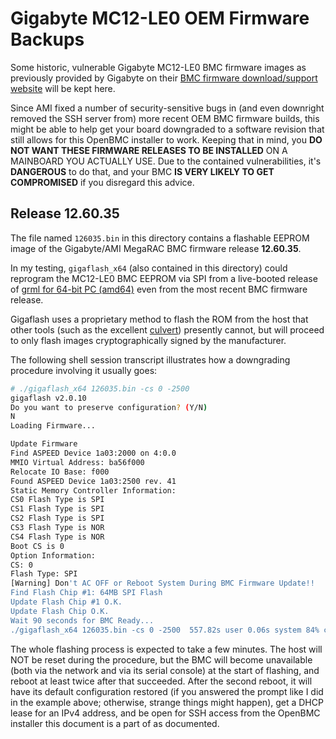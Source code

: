 Gigabyte MC12-LE0 OEM Firmware Backups
======================================

Some historic, vulnerable Gigabyte MC12-LE0 BMC firmware images as previously
provided by Gigabyte on their [BMC firmware download/support
website](https://www.gigabyte.com/Enterprise/Server-Motherboard/MC12-LE0-rev-1x#Support-Firmware)
will be kept here.

Since AMI fixed a number of security-sensitive bugs in (and even downright
removed the SSH server from) more recent OEM BMC firmware builds, this might be
able to help get your board downgraded to a software revision that still allows
for this OpenBMC installer to work. Keeping that in mind, you **DO NOT WANT
THESE FIRMWARE RELEASES TO BE INSTALLED** ON A MAINBOARD YOU ACTUALLY USE. Due
to the contained vulnerabilities, it's **DANGEROUS** to do that, and your BMC
**IS VERY LIKELY TO GET COMPROMISED** if you disregard this advice.


Release 12.60.35
----------------

The file named `126035.bin` in this directory contains a flashable EEPROM image
of the Gigabyte/AMI MegaRAC BMC firmware release **12.60.35**.

In my testing, `gigaflash_x64` (also contained in this directory) could
reprogram the MC12-LE0 BMC EEPROM via SPI from a live-booted release of [grml
for 64-bit PC (amd64)](https://grml.org/download/) even from the most recent
BMC firmware release.

Gigaflash uses a proprietary method to flash the ROM from the host that other
tools (such as the excellent [culvert](https://github.com/amboar/culvert/))
presently cannot, but will proceed to only flash images cryptographically
signed by the manufacturer.

The following shell session transcript illustrates how a downgrading procedure
involving it usually goes:

```bash
# ./gigaflash_x64 126035.bin -cs 0 -2500
gigaflash v2.0.10
Do you want to preserve configuration? (Y/N)
N
Loading Firmware...

Update Firmware
Find ASPEED Device 1a03:2000 on 4:0.0
MMIO Virtual Address: ba56f000
Relocate IO Base: f000
Found ASPEED Device 1a03:2500 rev. 41
Static Memory Controller Information:
CS0 Flash Type is SPI
CS1 Flash Type is SPI
CS2 Flash Type is SPI
CS3 Flash Type is NOR
CS4 Flash Type is NOR
Boot CS is 0
Option Information:
CS: 0
Flash Type: SPI
[Warning] Don't AC OFF or Reboot System During BMC Firmware Update!!
Find Flash Chip #1: 64MB SPI Flash
Update Flash Chip #1 O.K.
Update Flash Chip O.K.
Wait 90 seconds for BMC Ready...
./gigaflash_x64 126035.bin -cs 0 -2500  557.82s user 0.06s system 84% cpu 11:00.98 total
```

The whole flashing process is expected to take a few minutes. The host will NOT
be reset during the procedure, but the BMC will become unavailable (both via
the network and via its serial console) at the start of flashing, and reboot at
least twice after that succeeded. After the second reboot, it will have its
default configuration restored (if you answered the prompt like I did in the
example above; otherwise, strange things might happen), get a DHCP lease for an
IPv4 address, and be open for SSH access from the OpenBMC installer this
document is a part of as documented.
